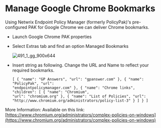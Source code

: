 # Manage Google Chrome Bookmarks

Using Netwrix Endpoint Policy Manager (formerly PolicyPak)'s pre-configured PAK for Google Chrome we
can deliver Chrome bookmarks.

- Launch Google Chrome PAK properties
- Select Extras tab and find an option Managed Bookmarks

  ![491_1_gg_900x644](/img/product_docs/endpointpolicymanager/endpointpolicymanager/video/applicationsettings/chrome/491_1_gg_900x644.webp)

- Insert string as following. Change the URL and Name to reflect your required bookmarks.

  ```
  [ { "name": "GP Answers", "url": "gpanswer.com" }, { "name": "PolicyPak", "url": 
  "endpointpolicymanager.com" }, { "name": "Chrome links", "children": [ { "name": "Chromium", 
  "url": "chromium.org" }, { "name": "List of Policies", "url": 
  "http://www.chromium.org/administrators/policy-list-3" } ] } ]
  ```

More Information: Available on this link:
[https://www.chromium.org/administrators/complex-policies-on-windows](https://www.chromium.org/administrators/complex-policies-on-windows)
